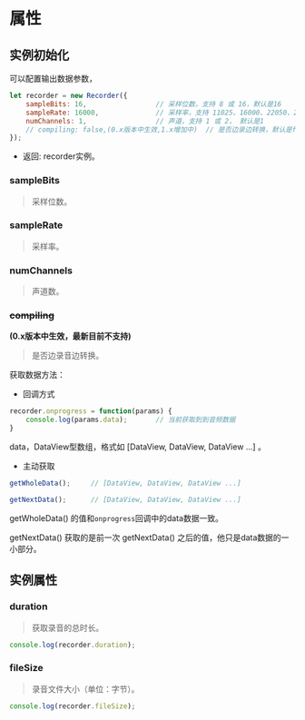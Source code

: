 # 属性
## 实例初始化

可以配置输出数据参数，
``` js
let recorder = new Recorder({
    sampleBits: 16,                 // 采样位数，支持 8 或 16，默认是16
    sampleRate: 16000,              // 采样率，支持 11025、16000、22050、24000、44100、48000，根据浏览器默认值，我的chrome是48000
    numChannels: 1,                 // 声道，支持 1 或 2， 默认是1
    // compiling: false,(0.x版本中生效,1.x增加中)  // 是否边录边转换，默认是false
});
```
+ 返回: recorder实例。

### sampleBits
> 采样位数。

### sampleRate
> 采样率。

### numChannels
> 声道数。

### ~~compiling~~
**(0.x版本中生效，最新目前不支持)**
> 是否边录音边转换。

获取数据方法：
+ 回调方式

```js
recorder.onprogress = function(params) {
    console.log(params.data);       // 当前获取到到音频数据
}
```

data，DataView型数组，格式如 [DataView, DataView, DataView ...] 。

+ 主动获取

```js
getWholeData();     // [DataView, DataView, DataView ...]

getNextData();      // [DataView, DataView, DataView ...]
```

getWholeData() 的值和`onprogress`回调中的data数据一致。

getNextData() 获取的是前一次 getNextData() 之后的值，他只是data数据的一小部分。


## 实例属性

### duration
> 获取录音的总时长。

```js
console.log(recorder.duration);
```

### fileSize
> 录音文件大小（单位：字节）。

```js
console.log(recorder.fileSize);
```

